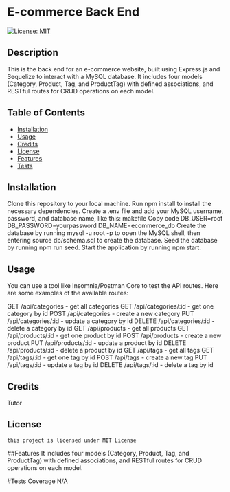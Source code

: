 # E-commerce Back End
  [![License: MIT](https://img.shields.io/badge/License-MIT-yellow.svg)](https://opensource.org/licenses/MIT)

  ## Description
  
  This is the back end for an e-commerce website, built using Express.js and Sequelize to interact with a MySQL database. It includes four models (Category, Product, Tag, and ProductTag) with defined associations, and RESTful routes for CRUD operations on each model.

  ## Table of Contents
   
  - [Installation](#installation)
  - [Usage](#usage)
  - [Credits](#credits)
  - [License](#license)
  - [Features](#features)
  - [Tests](#tests)

  ## Installation

Clone this repository to your local machine.
Run npm install to install the necessary dependencies.
Create a .env file and add your MySQL username, password, and database name, like this:
makefile
Copy code
DB_USER=root
DB_PASSWORD=yourpassword
DB_NAME=ecommerce_db
Create the database by running mysql -u root -p to open the MySQL shell, then entering source db/schema.sql to create the database.
Seed the database by running npm run seed.
Start the application by running npm start.

  ## Usage

You can use a tool like Insomnia/Postman Core to test the API routes. Here are some examples of the available routes:

GET /api/categories - get all categories
GET /api/categories/:id - get one category by id
POST /api/categories - create a new category
PUT /api/categories/:id - update a category by id
DELETE /api/categories/:id - delete a category by id
GET /api/products - get all products
GET /api/products/:id - get one product by id
POST /api/products - create a new product
PUT /api/products/:id - update a product by id
DELETE /api/products/:id - delete a product by id
GET /api/tags - get all tags
GET /api/tags/:id - get one tag by id
POST /api/tags - create a new tag
PUT /api/tags/:id - update a tag by id
DELETE /api/tags/:id - delete a tag by id

  ## Credits
  Tutor

  ## License 
    this project is licensed under MIT License

  ##Features
  It includes four models (Category, Product, Tag, and ProductTag) with defined associations, and RESTful routes for CRUD operations on each model.
   
 #Tests Coverage
  N/A




